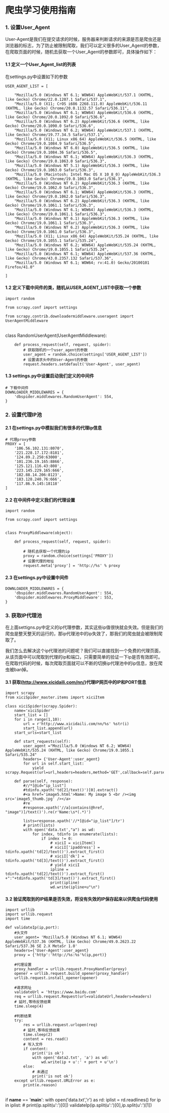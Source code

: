 
# 爬虫学习使用指南

### 1. 设置User_Agent

User-Agent是我们在提交请求的时候，服务器来判断请求的来源是否是爬虫还是浏览器的标志，为了防止被限制爬取，我们可以定义很多的User_Agent的参数，在爬取页面的时候，随机去获取一个User_Agent的参数即可，具体操作如下：

#### 1.1 定义一个User_Agent_list的列表

在settings.py中设置如下的参数

	USER_AGENT_LIST = [
	
	    "Mozilla/5.0 (Windows NT 6.1; WOW64) AppleWebKit/537.1 (KHTML, like Gecko) Chrome/22.0.1207.1 Safari/537.1",
	    "Mozilla/5.0 (X11; CrOS i686 2268.111.0) AppleWebKit/536.11 (KHTML, like Gecko) Chrome/20.0.1132.57 Safari/536.11",
	    "Mozilla/5.0 (Windows NT 6.1; WOW64) AppleWebKit/536.6 (KHTML, like Gecko) Chrome/20.0.1092.0 Safari/536.6",
	    "Mozilla/5.0 (Windows NT 6.2) AppleWebKit/536.6 (KHTML, like Gecko) Chrome/20.0.1090.0 Safari/536.6",
	    "Mozilla/5.0 (Windows NT 6.2; WOW64) AppleWebKit/537.1 (KHTML, like Gecko) Chrome/19.77.34.5 Safari/537.1",
	    "Mozilla/5.0 (X11; Linux x86_64) AppleWebKit/536.5 (KHTML, like Gecko) Chrome/19.0.1084.9 Safari/536.5",
	    "Mozilla/5.0 (Windows NT 6.0) AppleWebKit/536.5 (KHTML, like Gecko) Chrome/19.0.1084.36 Safari/536.5",
	    "Mozilla/5.0 (Windows NT 6.1; WOW64) AppleWebKit/536.3 (KHTML, like Gecko) Chrome/19.0.1063.0 Safari/536.3",
	    "Mozilla/5.0 (Windows NT 5.1) AppleWebKit/536.3 (KHTML, like Gecko) Chrome/19.0.1063.0 Safari/536.3",
	    "Mozilla/5.0 (Macintosh; Intel Mac OS X 10_8_0) AppleWebKit/536.3 (KHTML, like Gecko) Chrome/19.0.1063.0 Safari/536.3",
	    "Mozilla/5.0 (Windows NT 6.2) AppleWebKit/536.3 (KHTML, like Gecko) Chrome/19.0.1062.0 Safari/536.3",
	    "Mozilla/5.0 (Windows NT 6.1; WOW64) AppleWebKit/536.3 (KHTML, like Gecko) Chrome/19.0.1062.0 Safari/536.3",
	    "Mozilla/5.0 (Windows NT 6.2) AppleWebKit/536.3 (KHTML, like Gecko) Chrome/19.0.1061.1 Safari/536.3",
	    "Mozilla/5.0 (Windows NT 6.1; WOW64) AppleWebKit/536.3 (KHTML, like Gecko) Chrome/19.0.1061.1 Safari/536.3",
	    "Mozilla/5.0 (Windows NT 6.1) AppleWebKit/536.3 (KHTML, like Gecko) Chrome/19.0.1061.1 Safari/536.3",
	    "Mozilla/5.0 (Windows NT 6.2) AppleWebKit/536.3 (KHTML, like Gecko) Chrome/19.0.1061.0 Safari/536.3",
	    "Mozilla/5.0 (X11; Linux x86_64) AppleWebKit/535.24 (KHTML, like Gecko) Chrome/19.0.1055.1 Safari/535.24",
	    "Mozilla/5.0 (Windows NT 6.2; WOW64) AppleWebKit/535.24 (KHTML, like Gecko) Chrome/19.0.1055.1 Safari/535.24",
	    "Mozilla/5.0 (Windows NT 6.1; WOW64) AppleWebKit/537.36 (KHTML, like Gecko) Chrome/43.0.2357.132 Safari/537.36",
	    "Mozilla/5.0 (Windows NT 6.1; WOW64; rv:41.0) Gecko/20100101 Firefox/41.0"
	
	] 

#### 1.2 定义下载中间件的类，随机从USER_AGENT_LIST中获取一个参数

	import random
	
	from scrapy.conf import settings
	
	from scrapy.contrib.downloadermiddleware.useragent import UserAgentMiddleware


​	
	class RandomUserAgent(UserAgentMiddleware):
	
	    def process_request(self, request, spider):
			# 获取随机的一个user_agent的参数
	        user_agent = random.choice(settings['USER_AGENT_LIST'])
			# 设置请求头中的User-Agent的参数
	        request.headers.setdefault('User-Agent', user_agent)

#### 1.3 settings.py中设置启动我们定义的中间件

	# 下载中间件
	DOWNLOADER_MIDDLEWARES = {
	    'dbspider.middlewares.RandomUserAgent': 554,
	}


### 2. 设置代理IP池

#### 2.1 在settings.py中模拟我们有很多的代理ip信息

	# 代理proxy参数
	PROXY = [
	    '106.56.102.131:8070',
	    '221.228.17.172:8181',
	    '124.89.2.250:63000',
	    '101.236.19.165:8866',
	    '125.121.116.43:808',
	    '223.145.229.165:666',
	    '182.88.14.206:8123',
	    '183.128.240.76:666',
	    '117.86.9.145:18118'
	]

#### 2.2 在中间件中定义我们的代理设置


	import random
	
	from scrapy.conf import settings


	class ProxyMiddleware(object):
	
	    def process_request(self, request, spider):
			
			# 随机去获取一个代理的ip
	        proxy = random.choice(settings['PROXY'])
			# 设置代理的地址
	        request.meta['proxy'] = 'http://%s' % proxy

#### 2.3 在settings.py中设置中间件

	DOWNLOADER_MIDDLEWARES = {
	    'dbspider.middlewares.RandomUserAgent': 554,
	    'dbspider.middlewares.ProxyMiddleware': 553,
	}


### 3. 获取IP代理池

在上面settigns.py中定义的ip代理参数，其实这些ip值很快就会失效。但是我们的爬虫是整天整天的运行的，那ip代理池中的ip失效了，那我们的爬虫就会被限制爬取了。

我们怎么去解决这个ip代理池的问题呢？我们可以直接找到一个免费的代理页面，从该页面中可以爬取到代理的ip和端口，只需要简单的验证一下ip是否有效即可。在爬取代码的时候，每次爬取页面就可以不断的切换ip代理池中的ip信息，放在爬虫被ban掉。

#### 3.1 获取(http://www.xicidaili.com/nn/)代理IP网页中的IP和PORT信息

	import scrapy
	from xiciSpider_master.items import xiciItem
	
	class xiciSpider(scrapy.Spider):
	    name='xiciSpider'
	    start_list = []
	    for i in range(1,10):
	        url = r'http://www.xicidaili.com/nn/%s' %str(i)
	        start_list.append(url)
	    start_urls=start_list
	
	    def start_requests(self):
	        user_agent ="Mozilla/5.0 (Windows NT 6.2; WOW64) AppleWebKit/535.24 (KHTML, like Gecko) Chrome/19.0.1055.1 Safari/535.24"
	        headers= {'User-Agent':user_agent}
	        for url in self.start_list:
	            yield scrapy.Request(url=url,headers=headers,method='GET',callback=self.parse)
	
	    def parse(self, response):
	        #//*[@id="ip_list"]
	        #tdinfo.xpath('td[2]/text()')[0].extract()
	        #<a href='image5.html'>Name: My image 5 <br /><img src='image5_thumb.jpg' /></a>
	        #re
	        #response.xpath('//a[contains(@href, "image")]/text()').re(r'Name:\s*(.*)')
	
	        lists=response.xpath('//*[@id="ip_list"]/tr')
	        # print(lists)
	        with open('data.txt',"a") as wd:
	            for index, tdinfo in enumerate(lists):
	                if index != 0:
	                    # xiciI = xiciItem()
	                    # xiciI['ipaddress'] = tdinfo.xpath('td[2]/text()').extract_first()
	                    # xiciI['dk'] = tdinfo.xpath('td[3]/text()').extract_first()
	                    # yield xiciI
	                    ipline = tdinfo.xpath('td[2]/text()').extract_first() +":"+tdinfo.xpath('td[3]/text()').extract_first()
	                    print(ipline)
	                    wd.write(ipline+u"\n")



#### 3.2 验证爬取到的IP结果是否失效，将没有失效的IP保存起来以供爬虫代码使用

	import urllib
	import urllib.request
	import time
	
	def validateIp(ip,port):
	    #头文件
	    user_agent= 'Mozilla/5.0 (Windows NT 6.1; WOW64) AppleWebKit/537.36 (KHTML, like Gecko) Chrome/49.0.2623.22 Safari/537.36 SE 2.X MetaSr 1.0'
	    headers={'User-Agent':user_agent}
	    proxy = {'http':'http://%s:%s'%(ip,port)}
	
	    #代理设置
	    proxy_handler = urllib.request.ProxyHandler(proxy)
	    opener = urllib.request.build_opener(proxy_handler)
	    urllib.request.install_opener(opener)
	
	    #请求网址
	    validateUrl = 'https://www.baidu.com'
	    req = urllib.request.Request(url=validateUrl,headers=headers)
	    # 延时,等待反馈结果
	    time.sleep(4)
	
	    #判断结果
	    try:
	        res = urllib.request.urlopen(req)
	        # 延时,等待反馈结果
	        time.sleep(2)
	        content = res.read()
	        # 写入文件
	        if content:
	            print('is ok')
	            with open('data2.txt', 'a') as wd:
	                wd.write(ip + u':' + port + u'\n')
	        else:
	            # 未通过
	            print('is not ok')
	    except urllib.request.URLError as e:
	        print(e.reason)


​	
	if __name__ == '__main__':
	    with open('data.txt','r') as rd:
	        iplist = rd.readlines()
	        for ip in iplist:
	            # print(ip.split(u':')[0])
	            validateIp(ip.split(u':')[0],ip.split(u':')[1])